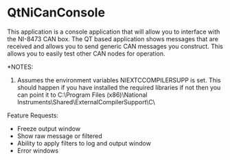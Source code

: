 # QtNiCanConsole

This application is a console application that will allow you to interface with the NI-8473 CAN box.  The QT based application shows messages that are received and allows you to send generic CAN messages you construct.  This allows you to easily test other CAN nodes for operation.

*NOTES:
1. Assumes the environment variables NIEXTCCOMPILERSUPP is set.  This should happen if you have installed the required libraries if not then you can point it to C:\Program Files (x86)\National Instruments\Shared\ExternalCompilerSupport\C\

Feature Requests:
- Freeze output window
- Show raw message or filtered
- Ability to apply filters to log and output window
- Error windows
